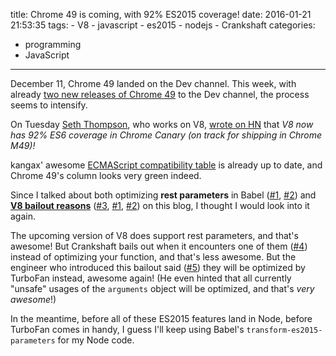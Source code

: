 title: Chrome 49 is coming, with 92% ES2015 coverage!
date: 2016-01-21 21:53:35
tags:
    - V8
    - javascript
    - es2015
    - nodejs
    - Crankshaft
categories:
- programming
- JavaScript
---

December 11, Chrome 49 landed on the Dev channel. This week, with already [two new releases of Chrome 49](https://googlechromereleases.blogspot.com) to the Dev channel, the process seems to intensify.

On Tuesday [Seth Thompson](http://seththompson.org), who works on V8, [wrote on HN](https://news.ycombinator.com/item?id=10932790) that *V8 now has 92% ES6 coverage in Chrome Canary (on track for shipping in Chrome M49)!*

kangax' awesome [ECMAScript compatibility table](http://kangax.github.io/compat-table/es6/#chrome49) is already up to date, and Chrome 49's column looks very green indeed.

Since I talked about both optimizing **rest parameters** in Babel ([#1][1], [#2][2]) and **[V8 bailout reasons](https://github.com/vhf/V8-Crankshaft-bailout-reasons/)** ([#3][3], [#1][1], [#2][2]) on this blog, I thought I would look into it again.

The upcoming version of V8 does support rest parameters, and that's awesome! But Crankshaft bails out when it encounters one of them ([#4][4]) instead of optimizing your function, and that's less awesome. But the engineer who introduced this bailout said ([#5][5]) they will be optimized by TurboFan instead, awesome again! (He even hinted that all currently "unsafe" usages of the `arguments` object will be optimized, and that's *very awesome*!)

In the meantime, before all of these ES2015 features land in Node, before TurboFan comes in handy, I guess I'll keep using Babel's `transform-es2015-parameters` for my Node code.

[1]: https://vhf.github.io/blog/2015/11/02/javascript-performance-with-babel-and-node-js/
[2]: https://vhf.github.io/blog/2015/12/17/making-babel-fast-with-rest-parameters/
[3]: https://vhf.github.io/blog/2016/01/15/one-simple-trick-for-javascript-performance-optimization/
[4]: https://chromium.googlesource.com/v8/v8/+/d3f074b23195a2426d14298dca30c4cf9183f203%5E%21/src/bailout-reason.h
[5]: https://codereview.chromium.org/1272673003
